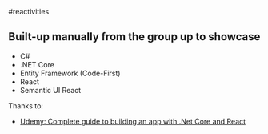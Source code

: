 #reactivities
## Built-up manually from the group up to showcase

- C#
- .NET Core
- Entity Framework (Code-First)
- React
- Semantic UI React

<!-- [Live Site](https://sidemotion-dating-app.herokuapp.com/) -->

Thanks to:
* [Udemy: Complete guide to building an app with .Net Core and React](https://www.udemy.com/course/complete-guide-to-building-an-app-with-net-core-and-react)
